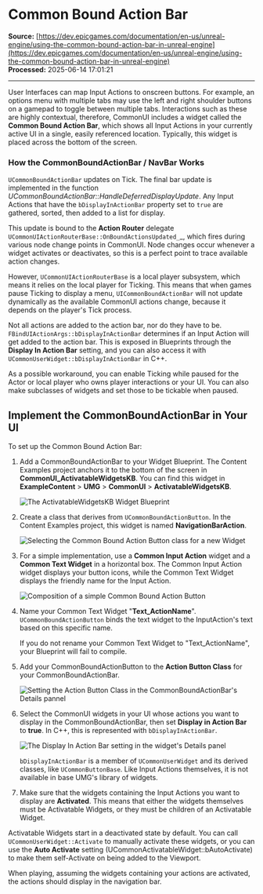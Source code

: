 # Common Bound Action Bar

**Source:** [https://dev.epicgames.com/documentation/en-us/unreal-engine/using-the-common-bound-action-bar-in-unreal-engine](https://dev.epicgames.com/documentation/en-us/unreal-engine/using-the-common-bound-action-bar-in-unreal-engine)  
**Processed:** 2025-06-14 17:01:21

---

User Interfaces can map Input Actions to onscreen buttons. For example, an options menu with multiple tabs may use the left and right shoulder buttons on a gamepad to toggle between multiple tabs. Interactions such as these are highly contextual, therefore, CommonUI includes a widget called the **Common Bound Action Bar**, which shows all Input Actions in your currently active UI in a single, easily referenced location. Typically, this widget is placed across the bottom of the screen.

### How the CommonBoundActionBar / NavBar Works

`UCommonBoundActionBar` updates on Tick. The final bar update is implemented in the function *UCommonBoundActionBar::HandleDeferredDisplayUpdate*. Any Input Actions that have the `bDisplayInActionBar` property set to `true` are gathered, sorted, then added to a list for display.

This update is bound to the **Action Router** delegate `UCommonUIActionRouterBase::OnBoundActionsUpdated_`\_, which fires during various node change points in CommonUI. Node changes occur whenever a widget activates or deactivates, so this is a perfect point to trace available action changes.

However, `UCommonUIActionRouterBase` is a local player subsystem, which means it relies on the local player for Ticking. This means that when games pause Ticking to display a menu, `UICommonBoundActionBar` will not update dynamically as the available CommonUI actions change, because it depends on the player's Tick process.

Not all actions are added to the action bar, nor do they have to be. `FBindUIActionArgs::bDisplayInActionBar` determines if an Input Action will get added to the action bar. This is exposed in Blueprints through the **Display In Action Bar** setting, and you can also access it with `UCommonUserWidget::bDisplayInActionBar` in C++.

As a possible workaround, you can enable Ticking while paused for the Actor or local player who owns player interactions or your UI. You can also make subclasses of widgets and set those to be tickable when paused.

## Implement the CommonBoundActionBar in Your UI

To set up the Common Bound Action Bar:

1.  Add a CommonBoundActionBar to your Widget Blueprint. The Content Examples project anchors it to the bottom of the screen in **CommonUI\_ActivatableWidgetsKB**. You can find this widget in **ExampleContent** \> **UMG** \> **CommonUI** \> **ActivatableWidgetsKB**.
    
    ![The ActivatableWidgetsKB Widget Blueprint](https://d1iv7db44yhgxn.cloudfront.net/documentation/images/64ed6d49-667c-45a7-acf4-7dafc47fa428/activatablewidgetskb.png)
2.  Create a class that derives from `UCommonBoundActionButton`. In the Content Examples project, this widget is named **NavigationBarAction**.
    
    ![Selecting the Common Bound Action Button class for a new Widget](https://d1iv7db44yhgxn.cloudfront.net/documentation/images/a6371af6-fed5-4e80-92a3-64d3a45c4bf2/navbaractionclass.png)
3.  For a simple implementation, use a **Common Input Action** widget and a **Common Text Widget** in a horizontal box. The Common Input Action widget displays your button icons, while the Common Text Widget displays the friendly name for the Input Action.
    
    ![Composition of a simple Common Bound Action Button](https://d1iv7db44yhgxn.cloudfront.net/documentation/images/e6c2bc1b-59dc-41bc-96da-5011368e0ca4/textactionname.png)
4.  Name your Common Text Widget "**Text\_ActionName**". `UCommonBoundActionButton` binds the text widget to the InputAction's text based on this specific name.
    
    If you do not rename your Common Text Widget to "Text\_ActionName", your Blueprint will fail to compile.
    
5.  Add your CommonBoundActionButton to the **Action Button Class** for your CommonBoundActionBar.
    
    ![Setting the Action Button Class in the CommonBoundActionBar's Details pannel](https://d1iv7db44yhgxn.cloudfront.net/documentation/images/f329c0e3-b30a-4925-b06c-813fe68a6a15/actionbuttonclass.png)
6.  Select the CommonUI widgets in your UI whose actions you want to display in the CommonBoundActionBar, then set **Display in Action Bar** to **true**. In C++, this is represented with `bDisplayInActionBar`.
    
    ![The Display In Action Bar setting in the widget's Details panel](https://d1iv7db44yhgxn.cloudfront.net/documentation/images/11726cca-2744-4911-88b1-5a99ffcdde6d/displayinactionbar.png)
    
    `bDisplayInActionBar` is a member of `UCommonUserWidget` and its derived classes, like `UCommonButtonBase`. Like Input Actions themselves, it is not available in base UMG's library of widgets.
    
7.  Make sure that the widgets containing the Input Actions you want to display are **Activated**. This means that either the widgets themselves must be Activatable Widgets, or they must be children of an Activatable Widget.
    

Activatable Widgets start in a deactivated state by default. You can call `UCommonUserWidget::Activate` to manually activate these widgets, or you can use the **Auto Activate** setting (UCommonActivatableWidget::bAutoActivate) to make them self-Activate on being added to the Viewport.

When playing, assuming the widgets containing your actions are activated, the actions should display in the navigation bar.
